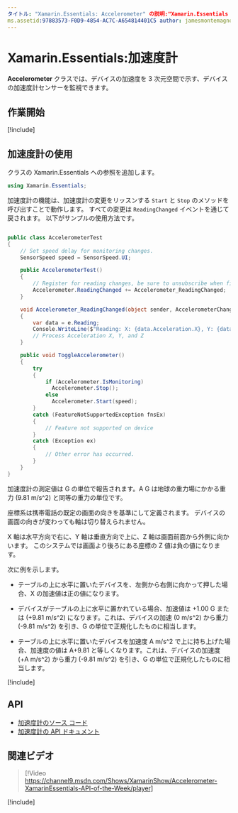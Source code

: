 ```yaml
---
タイトル: "Xamarin.Essentials: Accelerometer" の説明:"Xamarin.Essentials の Accelerometer クラスでは、デバイスの加速度を 3 次元空間で示す、デバイスの加速度計センサーを監視できます。"
ms.assetid:97883573-F0D9-4854-AC7C-A654814401C5 author: jamesmontemagno ms.author: jamont ms.date:04/02/2019 ms.custom: video no-loc: [Xamarin.Forms, Xamarin.Essentials]
---
```


# <a name="xamarinessentials-accelerometer"></a>Xamarin.Essentials:加速度計

**Accelerometer** クラスでは、デバイスの加速度を 3 次元空間で示す、デバイスの加速度計センサーを監視できます。

## <a name="get-started"></a>作業開始

[!include[](~/essentials/includes/get-started.md)]

## <a name="using-accelerometer"></a>加速度計の使用

クラスの Xamarin.Essentials への参照を追加します。

```csharp
using Xamarin.Essentials;
```

加速度計の機能は、加速度計の変更をリッスンする `Start` と `Stop` のメソッドを呼び出すことで動作します。 すべての変更は `ReadingChanged` イベントを通じて戻されます。 以下がサンプルの使用方法です。

```csharp

public class AccelerometerTest
{
    // Set speed delay for monitoring changes.
    SensorSpeed speed = SensorSpeed.UI;

    public AccelerometerTest()
    {
        // Register for reading changes, be sure to unsubscribe when finished
        Accelerometer.ReadingChanged += Accelerometer_ReadingChanged;
    }

    void Accelerometer_ReadingChanged(object sender, AccelerometerChangedEventArgs e)
    {
        var data = e.Reading;
        Console.WriteLine($"Reading: X: {data.Acceleration.X}, Y: {data.Acceleration.Y}, Z: {data.Acceleration.Z}");
        // Process Acceleration X, Y, and Z
    }

    public void ToggleAccelerometer()
    {
        try
        {
            if (Accelerometer.IsMonitoring)
              Accelerometer.Stop();
            else
              Accelerometer.Start(speed);
        }
        catch (FeatureNotSupportedException fnsEx)
        {
            // Feature not supported on device
        }
        catch (Exception ex)
        {
            // Other error has occurred.
        }
    }
}
```

加速度計の測定値は G の単位で報告されます。A G は地球の重力場にかかる重力 (9.81 m/s^2) と同等の重力の単位です。

座標系は携帯電話の既定の画面の向きを基準にして定義されます。 デバイスの画面の向きが変わっても軸は切り替えられません。

X 軸は水平方向で右に、Y 軸は垂直方向で上に、Z 軸は画面前面から外側に向かいます。 このシステムでは画面より後ろにある座標の Z 値は負の値になります。

次に例を示します。

- テーブルの上に水平に置いたデバイスを、左側から右側に向かって押した場合、X の加速値は正の値になります。

- デバイスがテーブルの上に水平に置かれている場合、加速値は +1.00 G または (+9.81 m/s^2) になります。これは、デバイスの加速 (0 m/s^2) から重力 (-9.81 m/s^2) を引き、G の単位で正規化したものに相当します。

- テーブルの上に水平に置いたデバイスを加速度 A m/s^2 で上に持ち上げた場合、加速度の値は A+9.81 と等しくなります。これは、デバイスの加速度 (+A m/s^2) から重力 (-9.81 m/s^2) を引き、G の単位で正規化したものに相当します。

[!include[](~/essentials/includes/sensor-speed.md)]

## <a name="api"></a>API

- [加速度計のソース コード](https://github.com/xamarin/Essentials/tree/master/Xamarin.Essentials/Accelerometer)
- [加速度計の API ドキュメント](xref:Xamarin.Essentials.Accelerometer)

## <a name="related-video"></a>関連ビデオ

> [!Video https://channel9.msdn.com/Shows/XamarinShow/Accelerometer-XamarinEssentials-API-of-the-Week/player]

[!include[](~/essentials/includes/xamarin-show-essentials.md)]
